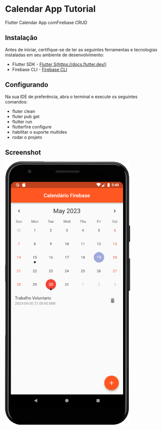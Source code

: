 # Calendar App Tutorial

Flutter Calendar App comFirebase CRUD

## Instalação

Antes de iniciar, certifique-se de ter as seguintes ferramentas e tecnologias instaladas em seu ambiente de desenvolvimento:

* Flutter SDK -  [Flutter S(https://docs.flutter.dev/)](https://flutter.dev/docs/get-started/install)
* Firebase CLI - [Firebase CLI](https://firebase.google.com/docs/cli/intro)

## Configurando

Na sua IDE de preferência, abra o terminal e execute os seguintes comandos:

- fluter clean
- fluter pub get
- flutter run
- flutterfire configure 
- habilitar o suporte multidex
- rodar o projeto


## Screenshot

![Flutter Calendar App](screenshots/firebase_calendar.png)

